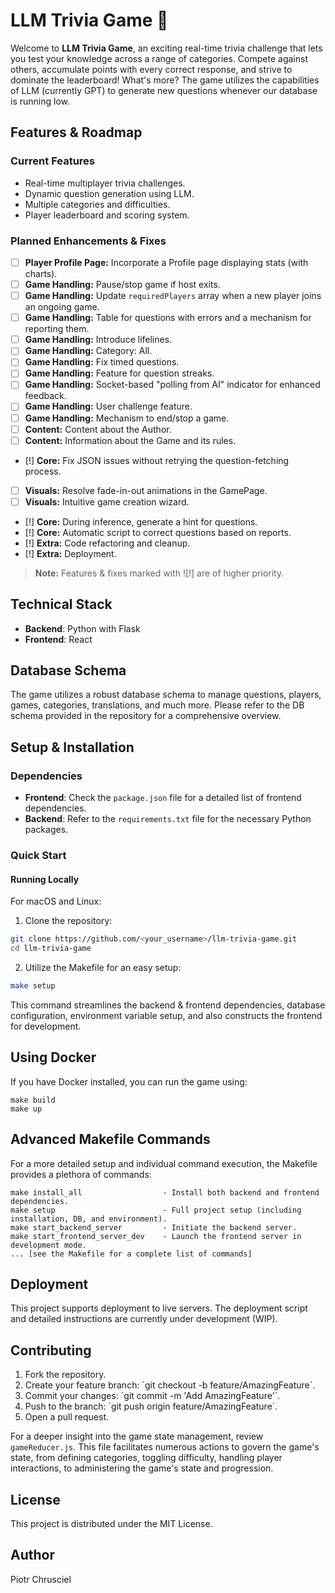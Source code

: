 # LLM Trivia Game :game_die:

Welcome to **LLM Trivia Game**, an exciting real-time trivia challenge that lets you test your knowledge across a range of categories. Compete against others, accumulate points with every correct response, and strive to dominate the leaderboard! What's more? The game utilizes the capabilities of LLM (currently GPT) to generate new questions whenever our database is running low.

## Features & Roadmap

### Current Features

- Real-time multiplayer trivia challenges.
- Dynamic question generation using LLM.
- Multiple categories and difficulties.
- Player leaderboard and scoring system.

### Planned Enhancements & Fixes

- [ ] **Player Profile Page:** Incorporate a Profile page displaying stats (with charts).
- [ ] **Game Handling:** Pause/stop game if host exits.
- [ ] **Game Handling:** Update `requiredPlayers` array when a new player joins an ongoing game.
- [ ] **Game Handling:** Table for questions with errors and a mechanism for reporting them.
- [ ] **Game Handling:** Introduce lifelines.
- [ ] **Game Handling:** Category: All.
- [ ] **Game Handling:** Fix timed questions.
- [ ] **Game Handling:** Feature for question streaks.
- [ ] **Game Handling:** Socket-based "polling from AI" indicator for enhanced feedback.
- [ ] **Game Handling:** User challenge feature.
- [ ] **Game Handling:** Mechanism to end/stop a game.
- [ ] **Content:** Content about the Author.
- [ ] **Content:** Information about the Game and its rules.
- [!] **Core:** Fix JSON issues without retrying the question-fetching process.
- [ ] **Visuals:** Resolve fade-in-out animations in the GamePage.
- [ ] **Visuals:** Intuitive game creation wizard.
- [!] **Core:** During inference, generate a hint for questions.
- [!] **Core:** Automatic script to correct questions based on reports.
- [!] **Extra:** Code refactoring and cleanup.
- [!] **Extra:** Deployment.

> **Note:** Features & fixes marked with ![!] are of higher priority.

## Technical Stack

- **Backend**: Python with Flask
- **Frontend**: React

## Database Schema

The game utilizes a robust database schema to manage questions, players, games, categories, translations, and much more. Please refer to the DB schema provided in the repository for a comprehensive overview.

## Setup & Installation

### Dependencies

- **Frontend**: Check the `package.json` file for a detailed list of frontend dependencies.
- **Backend**: Refer to the `requirements.txt` file for the necessary Python packages.

### Quick Start

#### Running Locally

For macOS and Linux:

1. Clone the repository:
```bash
git clone https://github.com/<your_username>/llm-trivia-game.git
cd llm-trivia-game
```

2. Utilize the Makefile for an easy setup:
```bash
make setup
```

This command streamlines the backend & frontend dependencies, database configuration, environment variable setup, and also constructs the frontend for development.

## Using Docker

If you have Docker installed, you can run the game using:

```
make build
make up
```

## Advanced Makefile Commands

For a more detailed setup and individual command execution, the Makefile provides a plethora of commands:

```
make install_all                  - Install both backend and frontend dependencies.
make setup                        - Full project setup (including installation, DB, and environment).
make start_backend_server         - Initiate the backend server.
make start_frontend_server_dev    - Launch the frontend server in development mode.
... [see the Makefile for a complete list of commands]
```

## Deployment

This project supports deployment to live servers. The deployment script and detailed instructions are currently under development (WIP).

## Contributing

1. Fork the repository.
2. Create your feature branch: \`git checkout -b feature/AmazingFeature\`.
3. Commit your changes: \`git commit -m 'Add AmazingFeature'\`.
4. Push to the branch: \`git push origin feature/AmazingFeature\`.
5. Open a pull request.

For a deeper insight into the game state management, review `gameReducer.js`. This file facilitates numerous actions to govern the game's state, from defining categories, toggling difficulty, handling player interactions, to administering the game's state and progression.

## License

This project is distributed under the MIT License.

## Author

Piotr Chrusciel

